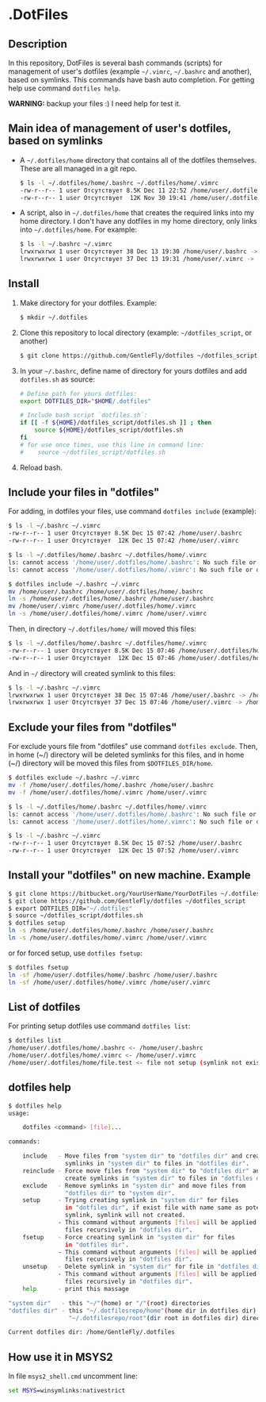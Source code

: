 
# .DotFiles

## Description

In this repository, DotFiles is several bash commands (scripts) for management
of user's dotfiles (example `~/.vimrc`, `~/.bashrc` and another), based on
symlinks. This commands have bash auto completion. For getting help use
command `dotfiles help`.

**WARNING:** backup your files :) I need help for test it.

## Main idea of management of user's dotfiles, based on symlinks

 *  A `~/.dotfiles/home` directory that contains all of the dotfiles themselves.
    These are all managed in a git repo.

    ```bash
    $ ls -l ~/.dotfiles/home/.bashrc ~/.dotfiles/home/.vimrc
    -rw-r--r-- 1 user Отсутствует 8.5K Dec 11 22:52 /home/user/.dotfiles/home/.bashrc
    -rw-r--r-- 1 user Отсутствует  12K Nov 30 19:41 /home/user/.dotfiles/home/.vimrc
    ```

 *  A script, also in `~/.dotfiles/home` that creates the required links into my
    home directory. I don't have any dotfiles in my home directory, only links
    into `~/.dotfiles/home`. For example:

    ```bash
    $ ls -l ~/.bashrc ~/.vimrc
    lrwxrwxrwx 1 user Отсутствует 38 Dec 13 19:30 /home/user/.bashrc -> /home/user/.dotfiles/home/.bashrc
    lrwxrwxrwx 1 user Отсутствует 37 Dec 13 19:31 /home/user/.vimrc -> /home/user/.dotfiles/home/.vimrc
    ```

## Install

1.  Make directory for your dotfiles. Example:

    ```bash
    $ mkdir ~/.dotfiles
    ```

2.  Clone this repository to local directory (example: `~/dotfiles_script`,
    or another)

    ```bash
    $ git clone https://github.com/GentleFly/dotfiles ~/dotfiles_script
    ```

3.  In your `~/.bashrc`, define name of directory for yours dotfiles and add
    `dotfiles.sh` as source:

    ```bash
    # Define path for yours dotfiles:
    export DOTFILES_DIR="$HOME/.dotfiles"

    # Include bash script `dotfiles.sh`:
    if [[ -f ${HOME}/dotfiles_script/dotfiles.sh ]] ; then
        source ${HOME}/dotfiles_script/dotfiles.sh
    fi
    # for use once times, use this line in command line:
    #    source ~/dotfiles_script/dotfiles.sh
    ```

4.  Reload bash.

## Include your files in "dotfiles"

For adding, in dotfiles your files, use command `dotfiles include` (example):

```bash
$ ls -l ~/.bashrc ~/.vimrc
-rw-r--r-- 1 user Отсутствует 8.5K Dec 15 07:42 /home/user/.bashrc
-rw-r--r-- 1 user Отсутствует  12K Dec 15 07:42 /home/user/.vimrc

$ ls -l ~/.dotfiles/home/.bashrc ~/.dotfiles/home/.vimrc
ls: cannot access '/home/user/.dotfiles/home/.bashrc': No such file or directory
ls: cannot access '/home/user/.dotfiles/home/.vimrc': No such file or directory

$ dotfiles include ~/.bashrc ~/.vimrc
mv /home/user/.bashrc /home/user/.dotfiles/home/.bashrc
ln -s /home/user/.dotfiles/home/.bashrc /home/user/.bashrc
mv /home/user/.vimrc /home/user/.dotfiles/home/.vimrc
ln -s /home/user/.dotfiles/home/.vimrc /home/user/.vimrc

```

Then, in directory `~/.dotfiles/home/` will moved this files:

```bash
$ ls -l ~/.dotfiles/home/.bashrc ~/.dotfiles/home/.vimrc
-rw-r--r-- 1 user Отсутствует 8.5K Dec 15 07:46 /home/user/.dotfiles/home/.bashrc
-rw-r--r-- 1 user Отсутствует  12K Dec 15 07:46 /home/user/.dotfiles/home/.vimrc
```

And in `~/` directory will created symlink to this files:

```bash
$ ls -l ~/.bashrc ~/.vimrc
lrwxrwxrwx 1 user Отсутствует 38 Dec 15 07:46 /home/user/.bashrc -> /home/user/.dotfiles/home/.bashrc
lrwxrwxrwx 1 user Отсутствует 37 Dec 15 07:46 /home/user/.vimrc -> /home/user/.dotfiles/home/.vimrc
```

## Exclude your files from "dotfiles"

For exclude yours file from "dotfiles" use command `dotfiles exclude`.
Then, in home (~/) directory will be deleted symlinks for this files, and 
in home (~/) directory will be moved this files from `$DOTFILES_DIR/home`.

```bash
$ dotfiles exclude ~/.bashrc ~/.vimrc
mv -f /home/user/.dotfiles/home/.bashrc /home/user/.bashrc
mv -f /home/user/.dotfiles/home/.vimrc /home/user/.vimrc

$ ls -l ~/.dotfiles/home/.bashrc ~/.dotfiles/home/.vimrc
ls: cannot access '/home/user/.dotfiles/home/.bashrc': No such file or directory
ls: cannot access '/home/user/.dotfiles/home/.vimrc': No such file or directory

$ ls -l ~/.bashrc ~/.vimrc
-rw-r--r-- 1 user Отсутствует 8.5K Dec 15 07:52 /home/user/.bashrc
-rw-r--r-- 1 user Отсутствует  12K Dec 15 07:52 /home/user/.vimrc
```

## Install your "dotfiles" on new machine. Example

```bash
$ git clone https://bitbucket.org/YourUserName/YourDotFiles ~/.dotfiles
$ git clone https://github.com/GentleFly/dotfiles ~/dotfiles_script
$ export DOTFILES_DIR="~/.dotfiles"
$ source ~/dotfiles_script/dotfiles.sh
$ dotfiles setup
ln -s /home/user/.dotfiles/home/.bashrc /home/user/.bashrc
ln -s /home/user/.dotfiles/home/.vimrc /home/user/.vimrc
```

or for forced setup, use `dotfiles fsetup`:

```bash
$ dotfiles fsetup
ln -sf /home/user/.dotfiles/home/.bashrc /home/user/.bashrc
ln -sf /home/user/.dotfiles/home/.vimrc /home/user/.vimrc

```

## List of dotfiles

For printing setup dotfiles use command `dotfiles list`:

```bash
$ dotfiles list
/home/user/.dotfiles/home/.bashrc <- /home/user/.bashrc
/home/user/.dotfiles/home/.vimrc <- /home/user/.vimrc
/home/user/.dotfiles/home/file.test <- file not setup (symlink not exist)!

```

## dotfiles help

```bash
$ dotfiles help
usage:

    dotfiles <command> [file]...

commands:

    include   - Move files from "system dir" to "dotfiles dir" and create
                symlinks in "system dir" to files in "dotfiles dir".
    reinclude - Force move files from "system dir" to "dotfiles dir" and
                create symlinks in "system dir" to files in "dotfiles dir".
    exclude   - Remove symlinks in "system dir" and move files from
                "dotfiles dir" to "system dir".
    setup     - Trying creating symlink in "system dir" for files
                in "dotfiles dir", if exist file with name same as potential
                symlink, symlink will not created.
              - This command without arguments [files] will be applied to all
                files recursively in "dotfiles dir".
    fsetup    - Force creating symlink in "system dir" for files
                in "dotfiles dir".
              - This command without arguments [files] will be applied to all
                files recursively in "dotfiles dir".
    unsetup   - Delete symlink in "system dir" for file in "dotfiles dir".
              - This command without arguments [files] will be applied to all
                files recursively in "dotfiles dir".
    help      - print this massage

"system dir"   - this "~/"(home) or "/"(root) directories
"dotfiles dir" - this "~/.dotfilesrepo/home"(home dir in dotfiles dir) or
                 "~/.dotfilesrepo/root"(dir root in dotfiles dir) directories

Current dotfiles dir: /home/GentleFly/.dotfiles
```


## How use it in MSYS2

In file `msys2_shell.cmd` uncomment line:

```bat
set MSYS=winsymlinks:nativestrict
```

